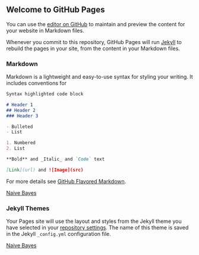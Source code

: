 ## Welcome to GitHub Pages

You can use the [editor on GitHub](https://github.com/LouisJEANPIERRE/site/edit/master/README.md) to maintain and preview the content for your website in Markdown files.

Whenever you commit to this repository, GitHub Pages will run [Jekyll](https://jekyllrb.com/) to rebuild the pages in your site, from the content in your Markdown files.

### Markdown

Markdown is a lightweight and easy-to-use syntax for styling your writing. It includes conventions for

```markdown
Syntax highlighted code block

# Header 1
## Header 2
### Header 3

- Bulleted
- List

1. Numbered
2. List

**Bold** and _Italic_ and `Code` text

[Link](url) and ![Image](src)
```

For more details see [GitHub Flavored Markdown](https://guides.github.com/features/mastering-markdown/).

[Naive Bayes](https://raw.githubusercontent.com/LouisJEANPIERRE/site/master/Naive%20Bayes)

### Jekyll Themes

Your Pages site will use the layout and styles from the Jekyll theme you have selected in your [repository settings](https://github.com/LouisJEANPIERRE/site/settings). The name of this theme is saved in the Jekyll `_config.yml` configuration file.


[Naive Bayes](https://raw.githubusercontent.com/LouisJEANPIERRE/site/master/Naive%20Bayes)
